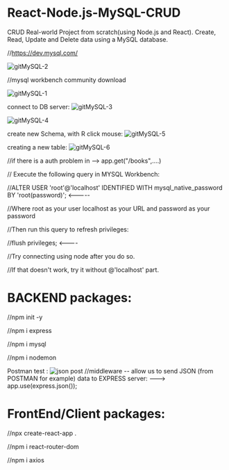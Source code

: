 # React-Node.js-MySQL-CRUD
CRUD Real-world Project from scratch(using Node.js and React). Create, Read, Update and Delete data using a MySQL database. 


//https://dev.mysql.com/

![gitMySQL-2](https://user-images.githubusercontent.com/73035495/209466221-f7c7a238-e948-4cb1-a7cf-f9a48ff7124b.jpg)

//mysql workbench community download 

![gitMySQL-1](https://user-images.githubusercontent.com/73035495/209466187-ab6d589a-3917-4ef3-9861-808021472cc3.jpg)

connect to DB server:
![gitMySQL-3](https://user-images.githubusercontent.com/73035495/209466282-66407862-c309-4061-887f-6b8bcba5d6e2.jpg)

![gitMySQL-4](https://user-images.githubusercontent.com/73035495/209466310-9b13c338-6620-4b95-8a1f-05eaa11f2ba0.jpg)

create new Schema, with R click mоuse:
![gitMySQL-5](https://user-images.githubusercontent.com/73035495/209466442-bba3a4d2-796e-4a4c-9c9b-1a554ca8d5e6.jpg)

creating a new table:
![gitMySQL-6](https://user-images.githubusercontent.com/73035495/209466811-695de4fd-c8ec-4267-947f-0f3b6a448866.jpg)

//if there is a auth problem in -->  app.get("/books",....)

// Execute the following query in MYSQL Workbench:

//ALTER USER 'root'@'localhost' IDENTIFIED WITH mysql_native_password BY 'root(password)'; <-----

//Where root as your user localhost as your URL and password as your password

//Then run this query to refresh privileges:

//flush privileges;  <----

//Try connecting using node after you do so.

//If that doesn't work, try it without @'localhost' part.

# BACKEND packages:
//npm init -y

//npm i express

//npm i mysql

//npm i nodemon

Postman test :
![json post](https://user-images.githubusercontent.com/73035495/209553297-db016307-0ce2-4f3e-a18a-8a289f94bfd0.jpg)
//middleware -- allow us to send JSON (from POSTMAN for example) data to EXPRESS server: --->  app.use(express.json());


# FrontEnd/Client packages:

//npx create-react-app .

//npm i react-router-dom

//npm i axios




